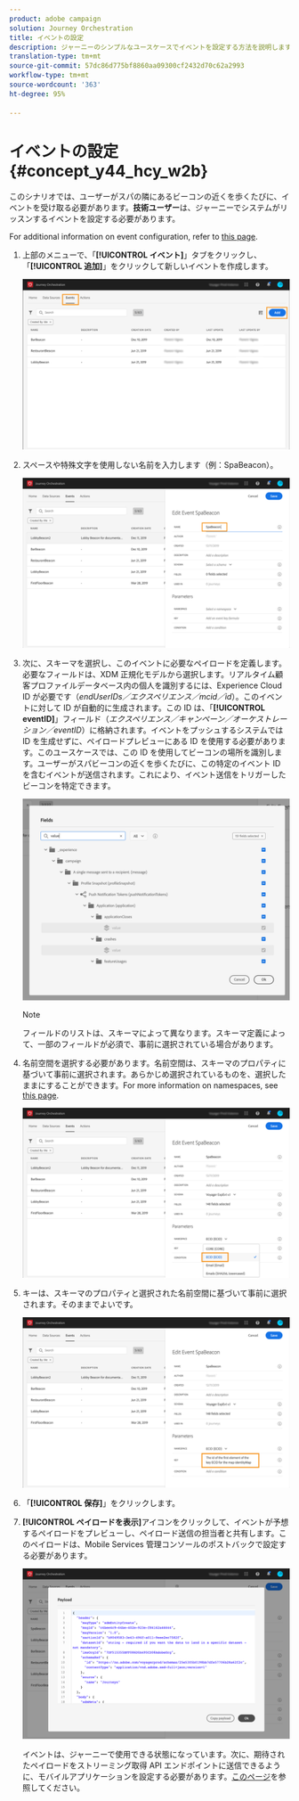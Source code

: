 ```yaml
---
product: adobe campaign
solution: Journey Orchestration
title: イベントの設定
description: ジャーニーのシンプルなユースケースでイベントを設定する方法を説明します
translation-type: tm+mt
source-git-commit: 57dc86d775bf8860aa09300cf2432d70c62a2993
workflow-type: tm+mt
source-wordcount: '363'
ht-degree: 95%

---
```



# イベントの設定{#concept_y44_hcy_w2b}

このシナリオでは、ユーザーがスパの隣にあるビーコンの近くを歩くたびに、イベントを受け取る必要があります。**技術ユーザー**&#x200B;は、ジャーニーでシステムがリッスンするイベントを設定する必要があります。

For additional information on event configuration, refer to [this page](../event/about-events.md).

1. 上部のメニューで、「**[!UICONTROL イベント]**」タブをクリックし、「**[!UICONTROL 追加]**」をクリックして新しいイベントを作成します。

   ![](../assets/journeyuc1_1.png)

1. スペースや特殊文字を使用しない名前を入力します（例：SpaBeacon）。

   ![](../assets/journeyuc1_2.png)

1. 次に、スキーマを選択し、このイベントに必要なペイロードを定義します。必要なフィールドは、XDM 正規化モデルから選択します。リアルタイム顧客プロファイルデータベース内の個人を識別するには、Experience Cloud ID が必要です（_endUserIDs／エクスペリエンス／mcid／id_）。このイベントに対して ID が自動的に生成されます。この ID は、「**[!UICONTROL eventID]**」フィールド（_エクスペリエンス／キャンペーン／オーケストレーション／eventID_）に格納されます。イベントをプッシュするシステムでは ID を生成せずに、ペイロードプレビューにある ID を使用する必要があります。このユースケースでは、この ID を使用してビーコンの場所を識別します。ユーザーがスパビーコンの近くを歩くたびに、この特定のイベント ID を含むイベントが送信されます。これにより、イベント送信をトリガーしたビーコンを特定できます。

   ![](../assets/journeyuc1_3.png)

   >[!NOTE]
   >
   >フィールドのリストは、スキーマによって異なります。スキーマ定義によって、一部のフィールドが必須で、事前に選択されている場合があります。

1. 名前空間を選択する必要があります。名前空間は、スキーマのプロパティに基づいて事前に選択されます。あらかじめ選択されているものを、選択したままにすることができます。For more information on namespaces, see [this page](../event/selecting-the-namespace.md).

   ![](../assets/journeyuc1_6.png)

1. キーは、スキーマのプロパティと選択された名前空間に基づいて事前に選択されます。そのままでよいです。

   ![](../assets/journeyuc1_5.png)

1. 「**[!UICONTROL 保存]**」をクリックします。

1. **[!UICONTROL ペイロードを表示]**&#x200B;アイコンをクリックして、イベントが予想するペイロードをプレビューし、ペイロード送信の担当者と共有します。このペイロードは、Mobile Services 管理コンソールのポストバックで設定する必要があります。

   ![](../assets/journeyuc1_7.png)

   イベントは、ジャーニーで使用できる状態になっています。次に、期待されたペイロードをストリーミング取得 API エンドポイントに送信できるように、モバイルアプリケーションを設定する必要があります。[このページ](../event/additional-steps-to-send-events-to-journey-orchestration.md)を参照してください。